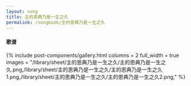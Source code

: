 ```yaml
---
layout: song
title: 主的恩典乃是一生之久
permalink: /songbook/主的恩典乃是一生之久
---
```


#### 歌谱

{% include post-components/gallery.html
    columns = 2
    full_width = true
    images = "/library/sheet/主的恩典乃是一生之久/主的恩典乃是一生之久.png,/library/sheet/主的恩典乃是一生之久/主的恩典乃是一生之久1.png,/library/sheet/主的恩典乃是一生之久/主的恩典乃是一生之久2.png,"
%}
